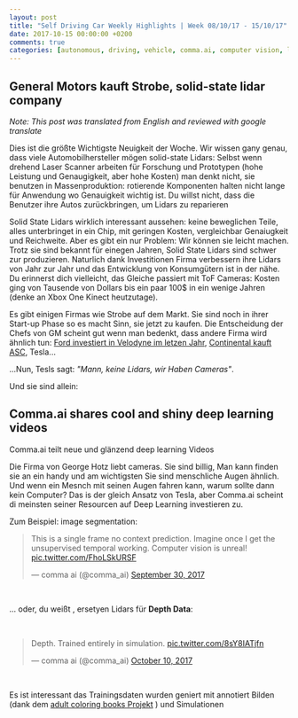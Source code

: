 ```yaml
---
layout: post
title: "Self Driving Car Weekly Highlights | Week 08/10/17 - 15/10/17"
date: 2017-10-15 00:00:00 +0200
comments: true
categories: [autonomous, driving, vehicle, comma.ai, computer vision, lidars]
---
```




## **General Motors** kauft **Strobe**, solid-state lidar company

*Note: This post was translated from English and reviewed with google translate*

Dies ist die größte Wichtigste Neuigkeit der Woche. Wir wissen gany genau, dass viele Automobilhersteller mögen solid-state Lidars: Selbst wenn drehend Laser Scanner arbeiten für Forschung und Prototypen (hohe Leistung und Genaugigkeit, aber hohe Kosten) man denkt nicht, sie benutzen in Massenproduktion: rotierende Komponenten halten nicht lange für Anwendung wo Genauigkeit wichtig ist. Du willst nicht, dass die Benutzer ihre Autos zurückbringen, um Lidars zu reparieren 

Solid State Lidars wirklich interessant aussehen: keine beweglichen Teile, alles unterbringet in ein Chip, mit geringen Kosten, vergleichbar Genaiugkeit und Reichweite. Aber es gibt ein nur Problem: Wir können sie leicht machen. Trotz sie sind bekannt für einegen Jahren, Solid State Lidars sind schwer zur produzieren. Naturlich dank Investitionen Firma verbessern ihre Lidars von Jahr zur Jahr und das Entwicklung von Konsumgütern ist in der nähe. Du erinnerst dich vielleicht, das Gleiche passiert mit ToF Cameras: Kosten ging von Tausende von Dollars bis ein paar 100$ in ein wenige Jahren (denke an Xbox One Kinect heutzutage).

Es gibt einigen Firmas wie Strobe auf dem Markt. Sie sind noch in ihrer Start-up Phase so es macht Sinn, sie jetzt zu kaufen. Die Entscheidung der Chefs von GM scheint gut wenn man bedenkt, dass andere Firma wird ähnlich tun: [Ford investiert in Velodyne im letzen Jahr](https://www.forbes.com/sites/samabuelsamid/2016/08/16/ford-and-baidu-lead-new-150-million-investment-in-lidar-maker-velodyne/#e23884e1de78), [Continental kauft ASC](http://www.eenewsautomotive.com/news/continental-buys-lidar-business-asc), Tesla... 


...Nun, Tesls sagt: *"Mann, keine Lidars, wir Haben Cameras"*.

Und sie sind allein:

## **Comma.ai** shares cool and shiny deep learning videos

Comma.ai teilt neue und glänzend deep learning Videos

Die Firma von George Hotz liebt cameras. Sie sind billig,
Man kann finden sie an ein handy und am wichtigsten Sie
sind menschliche Augen ähnlich.
Und wenn ein Mesnch mit seinen Augen fahren kann, warum sollte
dann kein Computer? Das is der gleich Ansatz von Tesla,
aber Comma.ai scheint  di meinsten seiner Resourcen
auf Deep Learning investieren zu.

Zum Beispiel: image segmentation:

<blockquote class="twitter-tweet" data-lang="en"><p lang="en" dir="ltr">This is a single frame no context prediction. Imagine once I get the unsupervised temporal working. Computer vision is unreal! <a href="https://t.co/FhoLSkURSF">pic.twitter.com/FhoLSkURSF</a></p>&mdash; comma ai (@comma_ai) <a href="https://twitter.com/comma_ai/status/914193480280293376?ref_src=twsrc%5Etfw">September 30, 2017</a></blockquote>
<script async src="//platform.twitter.com/widgets.js" charset="utf-8"></script>


<br/>

... oder, du weißt , ersetyen Lidars für **Depth Data**:


<br/>


<blockquote class="twitter-tweet" data-lang="en"><p lang="en" dir="ltr">Depth. Trained entirely in simulation. <a href="https://t.co/8sY8IATjfn">pic.twitter.com/8sY8IATjfn</a></p>&mdash; comma ai (@comma_ai) <a href="https://twitter.com/comma_ai/status/917838943030165504?ref_src=twsrc%5Etfw">October 10, 2017</a></blockquote>
<script async src="//platform.twitter.com/widgets.js" charset="utf-8"></script>


<br/>

Es ist interessant das Trainingsdaten wurden geniert mit annotiert Bilden (dank dem [adult coloring books Projekt](https://commacoloring.herokuapp.com/) ) und Simulationen


